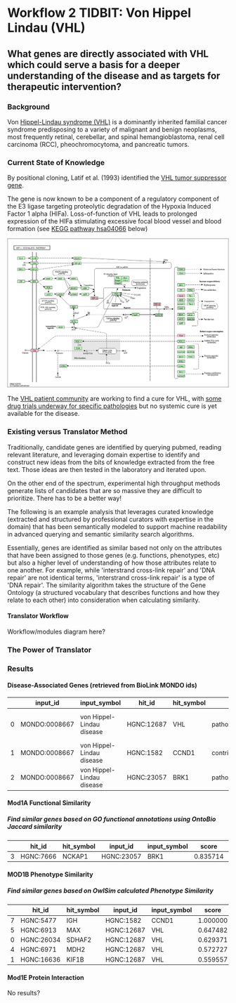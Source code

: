 # Workflow 2 TIDBIT: Von Hippel Lindau (VHL)

## What genes are directly associated with VHL which could serve a basis for a deeper understanding of the disease and as targets for therapeutic intervention?

### Background

Von [Hippel-Lindau syndrome (VHL)](http://omim.org/entry/193300) is a dominantly inherited familial cancer syndrome predisposing to a variety of malignant and benign neoplasms, most frequently retinal, cerebellar, and spinal hemangioblastoma, renal cell carcinoma (RCC), pheochromocytoma, and pancreatic tumors.

### Current State of Knowledge

By positional cloning, Latif et al. (1993) identified the [VHL tumor suppressor gene](http://omim.org/entry/608537).  

The gene is now known to be a component of a regulatory component of the E3 ligase targeting proteolytic degradation of the Hypoxia Induced Factor 1 alpha (HIFa). Loss-of-function of VHL leads to prolonged expression of the HIFa stimulating excessive focal blood vessel and blood formation (see [KEGG pathway hsa04066](https://www.genome.jp/kegg-bin/show_pathway?hsa04066+N00079) below)


![KEGG VHL Pathway](./KEGG_hsa04066_HIF-1_Pathway.png  "KEGG VHL Pathway")

The [VHL patient community](https://www.vhl.org) are working to find a cure for VHL, with [some drug trials underway for specific pathologies](https://www.raredr.com/news/vhl-drug-phase-2-study-initiated) but no systemic cure is yet available for the disease.


### Existing versus Translator Method

Traditionally, candidate genes are identified by querying pubmed, reading relevant literature, and leveraging domain expertise to identify and construct new ideas from the bits of knowledge extracted from the free text. Those ideas are then tested in the laboratory and iterated upon. 

On the other end of the spectrum, experimental high throughput methods generate lists of candidates that are so massive they are difficult to prioritize. There has to be a better way!


The following is an example analysis that leverages curated knowledge (extracted and structured by professional curators with expertise in the domain) that has been semantically modeled to support machine readability in advanced querying and semantic similarity search algorithms.

Essentially, genes are identified as similar based not only on the attributes that have been assigned to those genes (e.g. functions, phenotypes, etc) but also a higher level of understanding of how those attributes relate to one another. For example, while 'interstrand cross-link repair' and 'DNA repair' are not identical terms, 'interstrand cross-link repair' is a type of 'DNA repair'. The similarity algorithm takes the structure of the Gene Ontology (a structured vocabulary that describes functions and how they relate to each other) into consideration when calculating similarity.

#### Translator Workflow

Workflow/modules diagram here?

### The Power of  Translator

### Results

#### Disease-Associated Genes (retrieved from BioLink MONDO ids) 

|   | input_id      | input_symbol              | hit_id     | hit_symbol | relation                 | sources                     | modules |
|---|---------------|---------------------------|------------|------------|--------------------------|-----------------------------|---------|
| 0 | MONDO:0008667 | von Hippel-Lindau disease | HGNC:12687 | VHL        | pathogenic_for_condition | ctd, omim, orphane, clinvar | Mod0    |
| 1 | MONDO:0008667 | von Hippel-Lindau disease | HGNC:1582  | CCND1      | contributes to           | omim, ctd                   | Mod0    |
| 2 | MONDO:0008667 | von Hippel-Lindau disease | HGNC:23057 | BRK1       | pathogenic_for_condition | clinvar                     | Mod0    |

#### Mod1A Functional Similarity

##### Find similar genes based on GO functional annotations using OntoBio Jaccard similarity

|   | hit_id    | hit_symbol | input_id   | input_symbol | score    | module |
|---|-----------|------------|------------|--------------|----------|--------|
| 3 | HGNC:7666 | NCKAP1     | HGNC:23057 | BRK1         | 0.835714 | Mod1A  |

#### MOD1B Phenotype Similarity

##### Find similar genes based on OwlSim calculated Phenotype Similarity

|   | hit_id     | hit_symbol | input_id   | input_symbol | score    | module |
|---|------------|------------|------------|--------------|----------|--------|
| 7 | HGNC:5477  | IGH        | HGNC:1582  | CCND1        | 1.000000 | Mod1B  |
| 5 | HGNC:6913  | MAX        | HGNC:12687 | VHL          | 0.647482 | Mod1B  |
| 0 | HGNC:26034 | SDHAF2     | HGNC:12687 | VHL          | 0.629371 | Mod1B  |
| 4 | HGNC:6971  | MDH2       | HGNC:12687 | VHL          | 0.572727 | Mod1B  |
| 1 | HGNC:16636 | KIF1B      | HGNC:12687 | VHL          | 0.559557 | Mod1B  |

#### Mod1E Protein Interaction

No results?